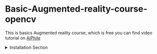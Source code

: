 # Basic-Augmented-reality-course-opencv
This is basics Augmented reality course, which is free you can find video tutorial on [AiPhile](https://www.youtube.com/aiphile)
<details>
<summary>Installation Section</summary>
<br>


### Windows ※

```bash
pip install opencv-contrib-python 
```

### Linux🐧 or Mac🍎

```bash
pip3 install opencv-contrib-python
```
</br>
</details>
